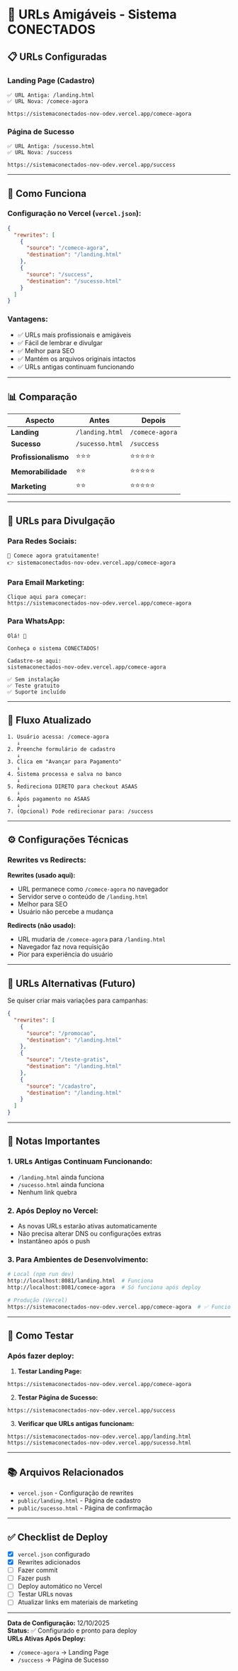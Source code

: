 # 🔗 URLs Amigáveis - Sistema CONECTADOS

## 📋 URLs Configuradas

### **Landing Page (Cadastro)**
```
✅ URL Antiga: /landing.html
✅ URL Nova: /comece-agora

https://sistemaconectados-nov-odev.vercel.app/comece-agora
```

### **Página de Sucesso**
```
✅ URL Antiga: /sucesso.html
✅ URL Nova: /success

https://sistemaconectados-nov-odev.vercel.app/success
```

---

## 🎯 Como Funciona

### **Configuração no Vercel (`vercel.json`):**

```json
{
  "rewrites": [
    {
      "source": "/comece-agora",
      "destination": "/landing.html"
    },
    {
      "source": "/success",
      "destination": "/sucesso.html"
    }
  ]
}
```

### **Vantagens:**
- ✅ URLs mais profissionais e amigáveis
- ✅ Fácil de lembrar e divulgar
- ✅ Melhor para SEO
- ✅ Mantém os arquivos originais intactos
- ✅ URLs antigas continuam funcionando

---

## 📊 Comparação

| Aspecto | Antes | Depois |
|---------|-------|--------|
| **Landing** | `/landing.html` | `/comece-agora` |
| **Sucesso** | `/sucesso.html` | `/success` |
| **Profissionalismo** | ⭐⭐⭐ | ⭐⭐⭐⭐⭐ |
| **Memorabilidade** | ⭐⭐ | ⭐⭐⭐⭐⭐ |
| **Marketing** | ⭐⭐ | ⭐⭐⭐⭐⭐ |

---

## 🚀 URLs para Divulgação

### **Para Redes Sociais:**
```
🎯 Comece agora gratuitamente!
👉 sistemaconectados-nov-odev.vercel.app/comece-agora
```

### **Para Email Marketing:**
```
Clique aqui para começar:
https://sistemaconectados-nov-odev.vercel.app/comece-agora
```

### **Para WhatsApp:**
```
Olá! 👋

Conheça o sistema CONECTADOS!

Cadastre-se aqui: 
sistemaconectados-nov-odev.vercel.app/comece-agora

✅ Sem instalação
✅ Teste gratuito
✅ Suporte incluído
```

---

## 🔄 Fluxo Atualizado

```
1. Usuário acessa: /comece-agora
   ↓
2. Preenche formulário de cadastro
   ↓
3. Clica em "Avançar para Pagamento"
   ↓
4. Sistema processa e salva no banco
   ↓
5. Redireciona DIRETO para checkout ASAAS
   ↓
6. Após pagamento no ASAAS
   ↓
7. (Opcional) Pode redirecionar para: /success
```

---

## ⚙️ Configurações Técnicas

### **Rewrites vs Redirects:**

**Rewrites (usado aqui):**
- URL permanece como `/comece-agora` no navegador
- Servidor serve o conteúdo de `/landing.html`
- Melhor para SEO
- Usuário não percebe a mudança

**Redirects (não usado):**
- URL mudaria de `/comece-agora` para `/landing.html`
- Navegador faz nova requisição
- Pior para experiência do usuário

---

## 🎨 URLs Alternativas (Futuro)

Se quiser criar mais variações para campanhas:

```json
{
  "rewrites": [
    {
      "source": "/promocao",
      "destination": "/landing.html"
    },
    {
      "source": "/teste-gratis",
      "destination": "/landing.html"
    },
    {
      "source": "/cadastro",
      "destination": "/landing.html"
    }
  ]
}
```

---

## 📝 Notas Importantes

### **1. URLs Antigas Continuam Funcionando:**
- `/landing.html` ainda funciona
- `/sucesso.html` ainda funciona
- Nenhum link quebra

### **2. Após Deploy no Vercel:**
- As novas URLs estarão ativas automaticamente
- Não precisa alterar DNS ou configurações extras
- Instantâneo após o push

### **3. Para Ambientes de Desenvolvimento:**
```bash
# Local (npm run dev)
http://localhost:8081/landing.html  # Funciona
http://localhost:8081/comece-agora  # Só funciona após deploy

# Produção (Vercel)
https://sistemaconectados-nov-odev.vercel.app/comece-agora  # ✅ Funciona
```

---

## 🧪 Como Testar

### **Após fazer deploy:**

1. **Testar Landing Page:**
```
https://sistemaconectados-nov-odev.vercel.app/comece-agora
```

2. **Testar Página de Sucesso:**
```
https://sistemaconectados-nov-odev.vercel.app/success
```

3. **Verificar que URLs antigas funcionam:**
```
https://sistemaconectados-nov-odev.vercel.app/landing.html
https://sistemaconectados-nov-odev.vercel.app/sucesso.html
```

---

## 📚 Arquivos Relacionados

- `vercel.json` - Configuração de rewrites
- `public/landing.html` - Página de cadastro
- `public/sucesso.html` - Página de confirmação

---

## ✅ Checklist de Deploy

- [x] `vercel.json` configurado
- [x] Rewrites adicionados
- [ ] Fazer commit
- [ ] Fazer push
- [ ] Deploy automático no Vercel
- [ ] Testar URLs novas
- [ ] Atualizar links em materiais de marketing

---

**Data de Configuração:** 12/10/2025  
**Status:** ✅ Configurado e pronto para deploy  
**URLs Ativas Após Deploy:**
- `/comece-agora` → Landing Page
- `/success` → Página de Sucesso

